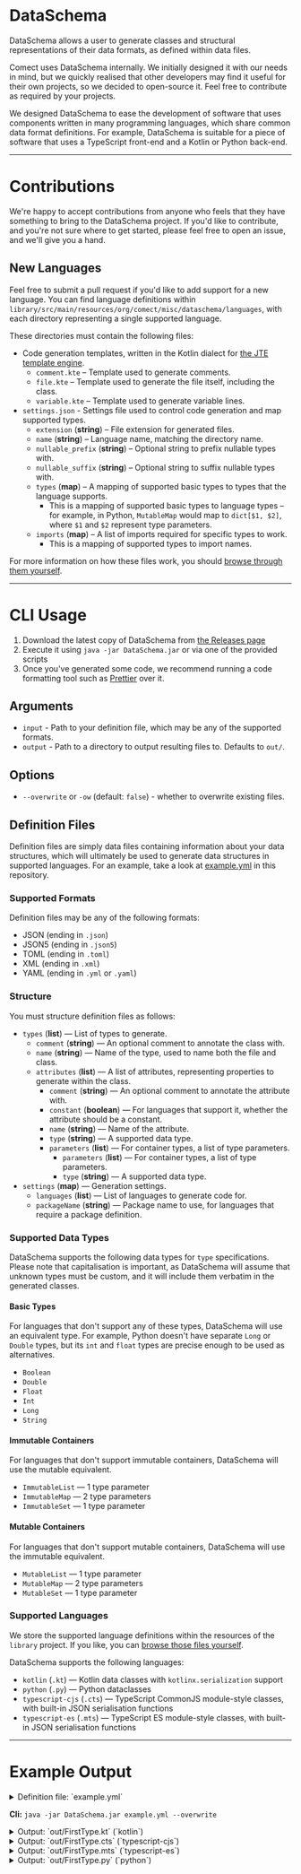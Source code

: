 # DataSchema

DataSchema allows a user to generate classes and structural representations of their data formats, as
defined within data files.

Comect uses DataSchema internally. We initially designed it with our needs in mind, but we quickly realised that other
developers may find it useful for their own projects, so we decided to open-source it. Feel free to contribute as
required by your projects.

We designed DataSchema to ease the development of software that uses components written in many programming languages,
which share common data format definitions. For example, DataSchema is suitable for a piece of software that uses a
TypeScript front-end and a Kotlin or Python back-end.

---

# Contributions

We're happy to accept contributions from anyone who feels that they have something to bring to the DataSchema project.
If you'd like to contribute, and you're not sure where to get started, please feel free to open an issue, and we'll
give you a hand.

## New Languages

Feel free to submit a pull request if you'd like to add support for a new language. You can find language
definitions within `library/src/main/resources/org/comect/misc/dataschema/languages`, with each directory
representing a single supported language.

These directories must contain the following files:

- Code generation templates, written in the Kotlin dialect for [the JTE template engine](https://jte.gg).
	- `comment.kte` – Template used to generate comments.
	- `file.kte` – Template used to generate the file itself, including the class.
	- `variable.kte` – Template used to generate variable lines.
- `settings.json` - Settings file used to control code generation and map supported types.
	- `extension` (**string**) – File extension for generated files.
	- `name` (**string**) – Language name, matching the directory name.
	- `nullable_prefix` (**string**) – Optional string to prefix nullable types with.
	- `nullable_suffix` (**string**) – Optional string to suffix nullable types with.
	- `types` (**map**) – A mapping of supported basic types to types that the language supports.
		- This is a mapping of supported basic types to language types – for example, in Python, `MutableMap` would map
		  to `dict[$1, $2]`, where `$1` and `$2` represent type parameters.
	- `imports` (**map**) – A list of imports required for specific types to work.
		- This is a mapping of supported types to import names.

For more information on how these files work, you should 
[browse through them yourself](library/src/main/resources/org/comect/misc/dataschema/languages).

---

# CLI Usage

1. Download the latest copy of DataSchema from [the Releases page](https://github.com/comect-org/DataSchema/releases)
2. Execute it using `java -jar DataSchema.jar` or via one of the provided scripts
3. Once you've generated some code, we recommend running a code formatting tool such as
   [Prettier](https://prettier.io) over it.

## Arguments

- `input` - Path to your definition file, which may be any of the supported formats.
- `output` - Path to a directory to output resulting files to. Defaults to `out/`.

## Options

- `--overwrite` or `-ow` (default: `false`) - whether to overwrite existing files.

## Definition Files

Definition files are simply data files containing information about your data structures, which will ultimately be
used to generate data structures in supported languages. For an example, take a look at [example.yml](`example.yml`)
in this repository.

### Supported Formats

Definition files may be any of the following formats:

- JSON (ending in `.json`)
- JSON5 (ending in `.json5`)
- TOML (ending in `.toml`)
- XML (ending in `.xml`)
- YAML (ending in `.yml` or `.yaml`)

### Structure

You must structure definition files as follows:

- `types` (**list**) — List of types to generate.
	- `comment` (**string**) — An optional comment to annotate the class with.
	- `name` (**string**) — Name of the type, used to name both the file and class.
	- `attributes` (**list**) — A list of attributes, representing properties to generate within the class.
		- `comment` (**string**) — An optional comment to annotate the attribute with.
		- `constant` (**boolean**) — For languages that support it, whether the attribute should be a constant.
		- `name` (**string**) — Name of the attribute.
		- `type` (**string**) — A supported data type.
		- `parameters` (**list**) — For container types, a list of type parameters.
			- `parameters` (**list**) — For container types, a list of type parameters.
			- `type` (**string**) — A supported data type.
- `settings` (**map**) — Generation settings.
	- `languages` (**list**) — List of languages to generate code for.
	- `packageName` (**string**) — Package name to use, for languages that require a package definition.

### Supported Data Types

DataSchema supports the following data types for `type` specifications.
Please note that capitalisation is important, as DataSchema will assume that unknown types must be custom, and it will
include them verbatim in the generated classes.

#### Basic Types

For languages that don't support any of these types, DataSchema will use an equivalent type.
For example, Python doesn't have separate `Long` or `Double` types, but its `int` and `float` types are precise
enough to be used as alternatives.

- `Boolean`
- `Double`
- `Float`
- `Int`
- `Long`
- `String`

#### Immutable Containers

For languages that don't support immutable containers, DataSchema will use the mutable equivalent.

- `ImmutableList` — 1 type parameter
- `ImmutableMap` — 2 type parameters
- `ImmutableSet` — 1 type parameter

#### Mutable Containers

For languages that don't support mutable containers, DataSchema will use the immutable equivalent.

- `MutableList` — 1 type parameter
- `MutableMap` — 2 type parameters
- `MutableSet` — 1 type parameter

### Supported Languages

We store the supported language definitions within the resources of the `library` project.
If you like, you can [browse those files yourself](library/src/main/resources/org/comect/misc/dataschema/languages).

DataSchema supports the following languages:

- `kotlin` (`.kt`) — Kotlin data classes with `kotlinx.serialization` support
- `python` (`.py`) — Python dataclasses
- `typescript-cjs` (`.cts`) — TypeScript CommonJS module-style classes, with built-in JSON serialisation functions
- `typescript-es` (`.mts`) — TypeScript ES module-style classes, with built-in JSON serialisation functions

---

# Example Output

<details>
	<summary>Definition file: `example.yml`</summary>

```yml
types:
  - name: FirstType
    comment: >
      The first type.

      With two lines in the comment.

    attributes:
      - name: one
        type: MutableMap
        comment: Map strings to strings.

        parameters:
          - type: String
          - type: String

      - name: two
        type: String
        comment: Number two.

      - name: three
        type: ImmutableList

        parameters:
          - type: Boolean

settings:
  package: com.example.test
  languages: [kotlin, typescript-es, typescript-cjs, python]
```
</details>

**Cli:** `java -jar DataSchema.jar example.yml --overwrite`

<details>
	<summary>Output: `out/FirstType.kt` (`kotlin`)</summary>

```kt
package com.example.test

import kotlinx.serialization.Serializable

/*
 * The first type.
 * With two lines in the comment.
 */
@Serializable
data class FirstType(

	/** Map strings to strings. **/
	val one: MutableMap<String, String>,

	/** Number two. **/
	val two: String,
	val three: List<Boolean>,
)
```
</details>

<details>
	<summary>Output: `out/FirstType.cts` (`typescript-cjs`)</summary>

```ts
/**
 * The first type.
 * With two lines in the comment.
 */
class FirstType {

	/** Map strings to strings. */
	one: Map<string, string>;

	/** Number two. */
	two: string;
	three: readonly boolean[];

	constructor(
		one: Map<string, string>,
		two: string,
		three: readonly boolean[],
	) {
		this.one = one;
		this.two = two;
		this.three = three;
	}

	toObject() {
		return {
			one: this.one,
			two: this.two,
			three: this.three,
		}
	}

	serialize() {
		return JSON.stringify(this.toObject());
	}

	static fromJSON(serialized : string) : FirstType {
		const obj : ReturnType<FirstType["toObject"]> = JSON.parse(serialized);

		return new FirstType(
			obj.one,
			obj.two,
			obj.three,
		)
	}
}

module.exports = {
	FirstType,
	default: FirstType
}
```
</details>

<details>
	<summary>Output: `out/FirstType.mts` (`typescript-es`)</summary>

```ts
/**
 * The first type.
 * With two lines in the comment.
 */
export default class FirstType {

	/** Map strings to strings. */
	one: Map<string, string>;

	/** Number two. */
	two: string;
	three: readonly boolean[];

	constructor(
		one: Map<string, string>,
		two: string,
		three: readonly boolean[],
	) {
		this.one = one;
		this.two = two;
		this.three = three;
	}

	toObject() {
		return {
			one: this.one,
			two: this.two,
			three: this.three,
		}
	}

	serialize() {
		return JSON.stringify(this.toObject());
	}

	static fromJSON(serialized : string) : FirstType {
		const obj : ReturnType<FirstType["toObject"]> = JSON.parse(serialized);

		return new FirstType(
			obj.one,
			obj.two,
			obj.three,
		)
	}
}
```
</details>

<details>
	<summary>Output: `out/FirstType.py` (`python`)</summary>

```py
import typing
from dataclasses import dataclass

@dataclass
class FirstType:
    """
    The first type.
    With two lines in the comment.
    """

    one: dict[str, str]
    """Map strings to strings."""

    two: str
    """Number two."""

    three: list[bool]
```
</details>
